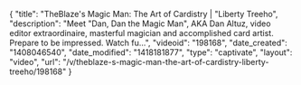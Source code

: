 {
    "title": "TheBlaze's Magic Man: The Art of Cardistry | \"Liberty Treeho",
    "description": "Meet \"Dan, Dan the Magic Man\", AKA Dan Altuz, video editor extraordinaire, masterful magician and accomplished card artist. Prepare to be impressed. Watch fu...",
    "videoid": "198168",
    "date_created": "1408046540",
    "date_modified": "1418181877",
    "type": "captivate",
    "layout": "video",
    "url": "\/v\/theblaze-s-magic-man-the-art-of-cardistry-liberty-treeho\/198168"
}